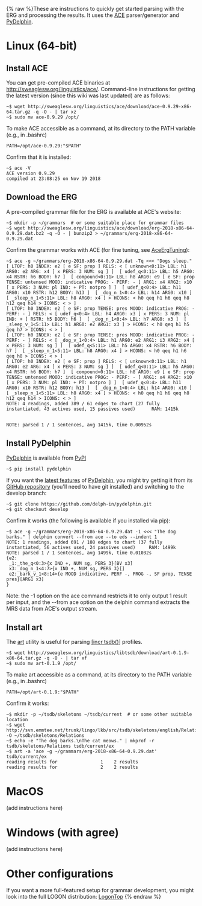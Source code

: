 {% raw %}These are instructions to quickly get started parsing with the ERG and
processing the results. It uses the [ACE](https://blog.inductorsoftware.com/docsproto/tools/AceTop) parser/generator and
[PyDelphin](https://github.com/delph-in/pydelphin).

# Linux (64-bit)

## Install ACE

You can get pre-compiled ACE binaries at
<http://sweaglesw.org/linguistics/ace/>. Command-line instructions for
getting the latest version (since this wiki was last updated) are as
follows:

```
~$ wget http://sweaglesw.org/linguistics/ace/download/ace-0.9.29-x86-64.tar.gz -q -O - | tar xz
~$ sudo mv ace-0.9.29 /opt/
```

To make ACE accessible as a command, at its directory to the PATH
variable (e.g., in .bashrc)

```
PATH=/opt/ace-0.9.29:"$PATH"
```

Confirm that it is installed:

```
~$ ace -V
ACE version 0.9.29
compiled at 23:08:25 on Nov 19 2018
```

## Download the ERG

A pre-compiled grammar file for the ERG is available at ACE's website:

```
~$ mkdir -p ~/grammars  # or some suitable place for grammar files
~$ wget http://sweaglesw.org/linguistics/ace/download/erg-2018-x86-64-0.9.29.dat.bz2 -q -O - | bunzip2 > ~/grammars/erg-2018-x86-64-0.9.29.dat
```

Confirm the grammar works with ACE (for fine tuning, see
[AceErgTuning](../AceErgTuning)):

```
~$ ace -g ~/grammars/erg-2018-x86-64-0.9.29.dat -Tq <<< "Dogs sleep."
[ LTOP: h0 INDEX: e2 [ e SF: prop ] RELS: < [ unknown<0:11> LBL: h1 ARG0: e2 ARG: x4 [ x PERS: 3 NUM: sg ] ]  [ udef_q<0:11> LBL: h5 ARG0: x4 RSTR: h6 BODY: h7 ]  [ compound<0:11> LBL: h8 ARG0: e9 [ e SF: prop TENSE: untensed MOOD: indicative PROG: - PERF: - ] ARG1: x4 ARG2: x10 [ x PERS: 3 NUM: pl IND: + PT: notpro ] ]  [ udef_q<0:4> LBL: h11 ARG0: x10 RSTR: h12 BODY: h13 ]  [ _dog_n_1<0:4> LBL: h14 ARG0: x10 ]  [ _sleep_n_1<5:11> LBL: h8 ARG0: x4 ] > HCONS: < h0 qeq h1 h6 qeq h8 h12 qeq h14 > ICONS: < > ]
[ LTOP: h0 INDEX: e2 [ e SF: prop TENSE: pres MOOD: indicative PROG: - PERF: - ] RELS: < [ udef_q<0:4> LBL: h4 ARG0: x3 [ x PERS: 3 NUM: pl IND: + ] RSTR: h5 BODY: h6 ]  [ _dog_n_1<0:4> LBL: h7 ARG0: x3 ]  [ _sleep_v_1<5:11> LBL: h1 ARG0: e2 ARG1: x3 ] > HCONS: < h0 qeq h1 h5 qeq h7 > ICONS: < > ]
[ LTOP: h0 INDEX: e2 [ e SF: prop TENSE: pres MOOD: indicative PROG: - PERF: - ] RELS: < [ _dog_v_1<0:4> LBL: h1 ARG0: e2 ARG1: i3 ARG2: x4 [ x PERS: 3 NUM: sg ] ]  [ udef_q<5:11> LBL: h5 ARG0: x4 RSTR: h6 BODY: h7 ]  [ _sleep_n_1<5:11> LBL: h8 ARG0: x4 ] > HCONS: < h0 qeq h1 h6 qeq h8 > ICONS: < > ]
[ LTOP: h0 INDEX: e2 [ e SF: prop ] RELS: < [ unknown<0:11> LBL: h1 ARG0: e2 ARG: x4 [ x PERS: 3 NUM: sg ] ]  [ udef_q<0:11> LBL: h5 ARG0: x4 RSTR: h6 BODY: h7 ]  [ compound<0:11> LBL: h8 ARG0: e9 [ e SF: prop TENSE: untensed MOOD: indicative PROG: - PERF: - ] ARG1: x4 ARG2: x10 [ x PERS: 3 NUM: pl IND: + PT: notpro ] ]  [ udef_q<0:4> LBL: h11 ARG0: x10 RSTR: h12 BODY: h13 ]  [ _dog_n_1<0:4> LBL: h14 ARG0: x10 ]  [ _sleep_n_1<5:11> LBL: h8 ARG0: x4 ] > HCONS: < h0 qeq h1 h6 qeq h8 h12 qeq h14 > ICONS: < > ]
NOTE: 4 readings, added 389 / 61 edges to chart (27 fully instantiated, 43 actives used, 15 passives used)      RAM: 1415k


NOTE: parsed 1 / 1 sentences, avg 1415k, time 0.00952s
```

## Install PyDelphin

[PyDelphin](https://blog.inductorsoftware.com/docsproto/tools/PyDelphinTop) is available from
[PyPI](https://pypi.python.org/pypi)

```
~$ pip install pydelphin
```

If you want the [latest
features](https://github.com/delph-in/pydelphin/blob/master/CHANGELOG.md)
of [PyDelphin](https://blog.inductorsoftware.com/docsproto/tools/PyDelphinTop), you might try getting it from its [GitHub
repository](https://github.com/delph-in/pydelphin) (you'll need to have
git installed) and switching to the develop branch:

```
~$ git clone https://github.com/delph-in/pydelphin.git
~$ git checkout develop
```

Confirm it works (the following is available if you installed via pip):

```
~$ ace -g ~/grammars/erg-2018-x86-64-0.9.29.dat -1 <<< "The dog barks." | delphin convert --from ace --to eds --indent 1
NOTE: 1 readings, added 691 / 108 edges to chart (37 fully instantiated, 56 actives used, 24 passives used)     RAM: 1499k
NOTE: parsed 1 / 1 sentences, avg 1499k, time 0.01032s
{e2:
 _1:_the_q<0:3>{x IND +, NUM sg, PERS 3}[BV x3]
 x3:_dog_n_1<4:7>{x IND +, NUM sg, PERS 3}[]
 e2:_bark_v_1<8:14>{e MOOD indicative, PERF -, PROG -, SF prop, TENSE pres}[ARG1 x3]
}
```

Note: the -1 option on the ace command restricts it to only output 1
result per input, and the --from ace option on the delphin command
extracts the MRS data from ACE's output stream.

## Install art

The [art](http://sweaglesw.org/linguistics/libtsdb/art) utility is
useful for parsing [\[incr tsdb()](https://blog.inductorsoftware.com/docsproto/tools/ItsdbTop)\] profiles.

```
~$ wget http://sweaglesw.org/linguistics/libtsdb/download/art-0.1.9-x86-64.tar.gz -q -O - | tar xf
~$ sudo mv art-0.1.9 /opt/
```

To make art accessible as a command, at its directory to the PATH
variable (e.g., in .bashrc)

```
PATH=/opt/art-0.1.9:"$PATH"
```

Confirm it works:

```
~$ mkdir -p ~/tsdb/skeletons ~/tsdb/current  # or some other suitable location
~$ wget http://svn.emmtee.net/trunk/lingo/lkb/src/tsdb/skeletons/english/Relations -O ~/tsdb/skeletons/Relations
~$ echo -e "The dog barks.\nThe cat meows." | mkprof -r tsdb/skeletons/Relations tsdb/current/ex
~$ art -a 'ace -g ~/grammars/erg-2018-x86-64-0.9.29.dat' tsdb/current/ex
reading results for                1    2 results
reading results for                2    2 results
```

# MacOS

(add instructions here)

# Windows (with agree)

(add instructions here)

# Other configurations

If you want a more full-featured setup for grammar development, you
might look into the full LOGON distribution: [LogonTop](https://blog.inductorsoftware.com/docsproto/tools/LogonTop)
{% endraw %}